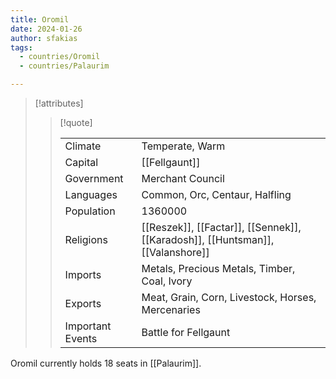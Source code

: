 ```yaml
---
title: Oromil
date: 2024-01-26
author: sfakias
tags:
  - countries/Oromil
  - countries/Palaurim

---
```

> [!attributes]
> 
> > [!quote]
> >
> > | | |
> > | --- | --- |
> > | Climate | Temperate, Warm |
> > | Capital | [[Fellgaunt]] |
> > | Government | Merchant Council |
> > | Languages | Common, Orc, Centaur, Halfling |
> > | Population | 1360000 |
> > | Religions | [[Reszek]], [[Factar]], [[Sennek]], [[Karadosh]], [[Huntsman]], [[Valanshore]] |
> > | Imports | Metals, Precious Metals, Timber, Coal, Ivory |
> > | Exports | Meat, Grain, Corn, Livestock, Horses, Mercenaries |
> > | Important Events | Battle for Fellgaunt |

Oromil currently holds 18 seats in [[Palaurim]].